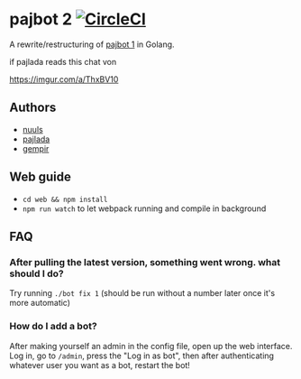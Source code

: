 # pajbot 2 [![CircleCI](https://circleci.com/gh/pajlada/pajbot2.svg?style=svg)](https://circleci.com/gh/pajlada/pajbot2)

A rewrite/restructuring of [pajbot 1](https://github.com/pajlada/pajbot) in Golang.

if pajlada reads this chat von

https://imgur.com/a/ThxBV10

## Authors
 * [nuuls](https://github.com/nuuls)
 * [pajlada](https://github.com/pajlada)
 * [gempir](https://github.com/gempir)


## Web guide
* `cd web && npm install`
* `npm run watch` to let webpack running and compile in background

## FAQ
### After pulling the latest version, something went wrong. what should I do?
Try running `./bot fix 1` (should be run without a number later once it's more automatic)
### How do I add a bot?
After making yourself an admin in the config file, open up the web interface. Log in, go to `/admin`, press the "Log in as bot", then after authenticating whatever user you want as a bot, restart the bot!
